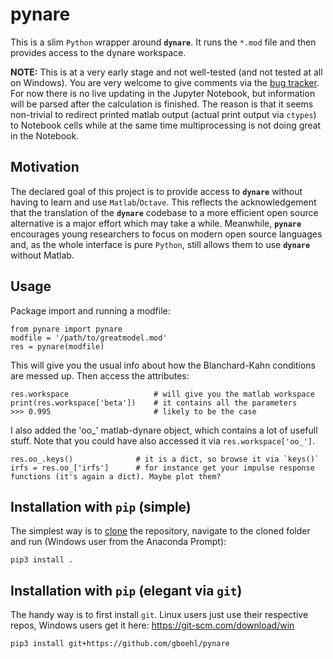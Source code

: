 # pynare

This is a slim `Python` wrapper around **`dynare`**. It runs the `*.mod` file and then provides access to the dynare workspace. 

**NOTE:** This is at a very early stage and not well-tested (and not tested at all on Windows). You are very welcome to give comments via the [bug tracker](https://github.com/gboehl/pynare/issues). For now there is no live updating in the Jupyter Notebook, but information will be parsed after the calculation is finished. The reason is that it seems non-trivial to redirect printed matlab output (actual print output via `ctypes`) to Notebook cells while at the same time multiprocessing is not doing great in the Notebook.


## Motivation

The declared goal of this project is to provide access to **`dynare`** without having to learn and use `Matlab`/`Octave`. This reflects the acknowledgement that the translation of the **`dynare`** codebase to a more efficient open source alternative is a major effort which may take a while. Meanwhile, **`pynare`** encourages young researchers to focus on modern open source languages and, as the whole interface is pure `Python`, still allows them to use **`dynare`** without Matlab.


## Usage
Package import and running a modfile:
```
from pynare import pynare
modfile = '/path/to/greatmodel.mod'
res = pynare(modfile)
```

This will give you the usual info about how the Blanchard-Kahn conditions are messed up. Then access the attributes:
```
res.workspace                   # will give you the matlab workspace
print(res.workspace['beta'])    # it contains all the parameters
>>> 0.995                       # likely to be the case
```

I also added the 'oo_' matlab-dynare object, which contains a lot of usefull stuff. Note that you could have also accessed it via `res.workspace['oo_']`.
```
res.oo_.keys()              # it is a dict, so browse it via `keys()`
irfs = res.oo_['irfs']      # for instance get your impulse response functions (it's again a dict). Maybe plot them?
```


## Installation with `pip` (simple)

The simplest way is to [clone](https://github.com/gboehl/pynare/archive/master.zip) the repository, navigate to the cloned folder and run (Windows user from the Anaconda Prompt):
```
pip3 install .
```

## Installation with `pip` (elegant via `git`)

The handy way is to first install `git`. Linux users just use their respective repos, Windows users get it here: https://git-scm.com/download/win

```
pip3 install git+https://github.com/gboehl/pynare
```
